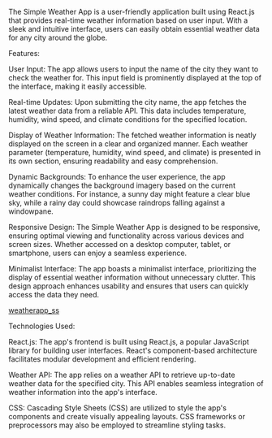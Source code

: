 The Simple Weather App is a user-friendly application built using React.js that provides real-time weather information based on user input. With a sleek and intuitive interface, users can easily obtain essential weather data for any city around the globe.

Features:

User Input: The app allows users to input the name of the city they want to check the weather for. This input field is prominently displayed at the top of the interface, making it easily accessible.

Real-time Updates: Upon submitting the city name, the app fetches the latest weather data from a reliable API. This data includes temperature, humidity, wind speed, and climate conditions for the specified location.

Display of Weather Information: The fetched weather information is neatly displayed on the screen in a clear and organized manner. Each weather parameter (temperature, humidity, wind speed, and climate) is presented in its own section, ensuring readability and easy comprehension.

Dynamic Backgrounds: To enhance the user experience, the app dynamically changes the background imagery based on the current weather conditions. For instance, a sunny day might feature a clear blue sky, while a rainy day could showcase raindrops falling against a windowpane.

Responsive Design: The Simple Weather App is designed to be responsive, ensuring optimal viewing and functionality across various devices and screen sizes. Whether accessed on a desktop computer, tablet, or smartphone, users can enjoy a seamless experience.

Minimalist Interface: The app boasts a minimalist interface, prioritizing the display of essential weather information without unnecessary clutter. This design approach enhances usability and ensures that users can quickly access the data they need.

 [weatherapp_ss](https://github.com/sdn-krishna/Weather-App/assets/148681602/5afee080-d7d4-4551-b72f-8e8441e46f11)

Technologies Used:

React.js: The app's frontend is built using React.js, a popular JavaScript library for building user interfaces. React's component-based architecture facilitates modular development and efficient rendering.

Weather API: The app relies on a weather API to retrieve up-to-date weather data for the specified city. This API enables seamless integration of weather information into the app's interface.

CSS: Cascading Style Sheets (CSS) are utilized to style the app's components and create visually appealing layouts. CSS frameworks or preprocessors may also be employed to streamline styling tasks.
